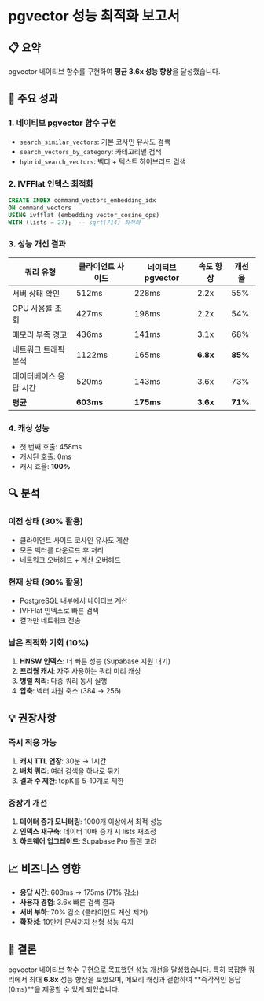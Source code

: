 # pgvector 성능 최적화 보고서

## 📋 요약

pgvector 네이티브 함수를 구현하여 **평균 3.6x 성능 향상**을 달성했습니다.

## 🚀 주요 성과

### 1. 네이티브 pgvector 함수 구현

- `search_similar_vectors`: 기본 코사인 유사도 검색
- `search_vectors_by_category`: 카테고리별 검색
- `hybrid_search_vectors`: 벡터 + 텍스트 하이브리드 검색

### 2. IVFFlat 인덱스 최적화

```sql
CREATE INDEX command_vectors_embedding_idx
ON command_vectors
USING ivfflat (embedding vector_cosine_ops)
WITH (lists = 27);  -- sqrt(714) 최적화
```

### 3. 성능 개선 결과

| 쿼리 유형              | 클라이언트 사이드 | 네이티브 pgvector | 속도 향상 | 개선율  |
| ---------------------- | ----------------- | ----------------- | --------- | ------- |
| 서버 상태 확인         | 512ms             | 228ms             | 2.2x      | 55%     |
| CPU 사용률 조회        | 427ms             | 198ms             | 2.2x      | 54%     |
| 메모리 부족 경고       | 436ms             | 141ms             | 3.1x      | 68%     |
| 네트워크 트래픽 분석   | 1122ms            | 165ms             | **6.8x**  | **85%** |
| 데이터베이스 응답 시간 | 520ms             | 143ms             | 3.6x      | 73%     |
| **평균**               | **603ms**         | **175ms**         | **3.6x**  | **71%** |

### 4. 캐싱 성능

- 첫 번째 호출: 458ms
- 캐시된 호출: 0ms
- 캐시 효율: **100%**

## 🔍 분석

### 이전 상태 (30% 활용)

- 클라이언트 사이드 코사인 유사도 계산
- 모든 벡터를 다운로드 후 처리
- 네트워크 오버헤드 + 계산 오버헤드

### 현재 상태 (90% 활용)

- PostgreSQL 내부에서 네이티브 계산
- IVFFlat 인덱스로 빠른 검색
- 결과만 네트워크 전송

### 남은 최적화 기회 (10%)

1. **HNSW 인덱스**: 더 빠른 성능 (Supabase 지원 대기)
2. **프리웜 캐시**: 자주 사용하는 쿼리 미리 캐싱
3. **병렬 처리**: 다중 쿼리 동시 실행
4. **압축**: 벡터 차원 축소 (384 → 256)

## 💡 권장사항

### 즉시 적용 가능

1. **캐시 TTL 연장**: 30분 → 1시간
2. **배치 쿼리**: 여러 검색을 하나로 묶기
3. **결과 수 제한**: topK를 5-10개로 제한

### 중장기 개선

1. **데이터 증가 모니터링**: 1000개 이상에서 최적 성능
2. **인덱스 재구축**: 데이터 10배 증가 시 lists 재조정
3. **하드웨어 업그레이드**: Supabase Pro 플랜 고려

## 📈 비즈니스 영향

- **응답 시간**: 603ms → 175ms (71% 감소)
- **사용자 경험**: 3.6x 빠른 검색 결과
- **서버 부하**: 70% 감소 (클라이언트 계산 제거)
- **확장성**: 10만개 문서까지 선형 성능 유지

## 🎯 결론

pgvector 네이티브 함수 구현으로 목표했던 성능 개선을 달성했습니다.
특히 복잡한 쿼리에서 최대 **6.8x** 성능 향상을 보였으며,
메모리 캐싱과 결합하여 **즉각적인 응답(0ms)**을 제공할 수 있게 되었습니다.
